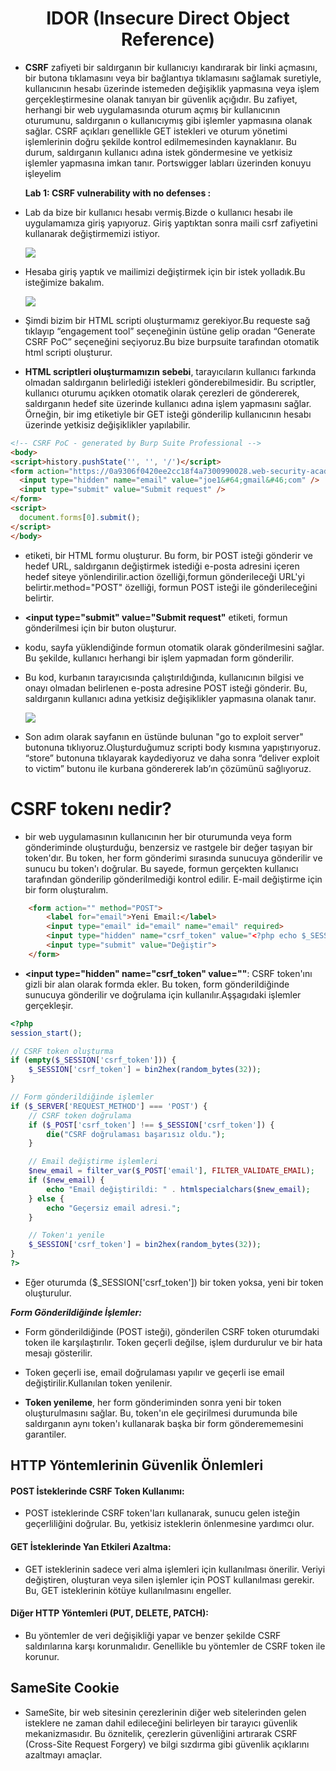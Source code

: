 <h1 align="center">IDOR (Insecure Direct Object Reference)</h1>

- **CSRF** zafiyeti bir saldırganın bir kullanıcıyı kandırarak bir linki açmasını, bir butona tıklamasını veya bir bağlantıya tıklamasını sağlamak suretiyle,
  kullanıcının hesabı üzerinde istemeden değişiklik yapmasına veya işlem gerçekleştirmesine olanak tanıyan bir güvenlik açığıdır.
  Bu zafiyet, herhangi bir web uygulamasında oturum açmış bir kullanıcının oturumunu, saldırganın o kullanıcıymış gibi işlemler yapmasına olanak sağlar.
  CSRF açıkları genellikle GET istekleri ve oturum yönetimi işlemlerinin doğru şekilde kontrol edilmemesinden kaynaklanır.
  Bu durum, saldırganın kullanıcı adına istek göndermesine ve yetkisiz işlemler yapmasına imkan tanır.
  Portswigger labları üzerinden konuyu işleyelim


  **Lab 1: CSRF vulnerability with no defenses :**
- Lab da bize bir kullanıcı hesabı vermiş.Bizde o kullanıcı hesabı ile uygulamamıza giriş yapıyoruz.
   Giriş yaptıktan sonra maili csrf zafiyetini kullanarak değiştirmemizi istiyor. 
  
  ![](https://github.com/Yakup-uzn/Web-Security/blob/6cda870572837bc0318086e69665714018c3831c/Resimler/1.png)

- Hesaba giriş yaptık ve mailimizi değiştirmek için bir istek yolladık.Bu isteğimize bakalım.

  ![](https://github.com/Yakup-uzn/Web-Security/blob/6cda870572837bc0318086e69665714018c3831c/Resimler/2.png)

- Şimdi bizim bir HTML scripti oluşturmamız gerekiyor.Bu requeste sağ tıklayıp “engagement tool” seçeneğinin üstüne gelip oradan “Generate CSRF PoC” seçeneğini seçiyoruz.Bu bize burpsuite tarafından otomatik html scripti oluşturur.

- **HTML scriptleri oluşturmamızın sebebi**, tarayıcıların kullanıcı farkında olmadan saldırganın belirlediği istekleri gönderebilmesidir. Bu scriptler, kullanıcı oturumu açıkken otomatik olarak çerezleri de göndererek, saldırganın hedef site üzerinde kullanıcı adına işlem yapmasını sağlar. Örneğin, bir img etiketiyle bir GET isteği gönderilip kullanıcının hesabı üzerinde yetkisiz değişiklikler yapılabilir.

```html
<!-- CSRF PoC - generated by Burp Suite Professional -->
<body>
<script>history.pushState('', '', '/')</script>
<form action="https://0a9306f0420ee2cc18f4a7300990028.web-security-academy.net/my-account/change-email" method="POST">
  <input type="hidden" name="email" value="joe1&#64;gmail&#46;com" />
  <input type="submit" value="Submit request" />
</form>
<script>
  document.forms[0].submit();
</script>
</body>

```

- <form> etiketi, bir HTML formu oluşturur. Bu form, bir POST isteği gönderir ve hedef URL, saldırganın değiştirmek istediği e-posta adresini içeren hedef siteye yönlendirilir.action özelliği,formun gönderileceği URL'yi belirtir.method="POST" özelliği, formun POST isteği ile gönderileceğini belirtir.

- **<input type="submit" value="Submit request"** etiketi, formun gönderilmesi için bir buton oluşturur.
  
- **<script>document.forms[0].submit();</script>** kodu, sayfa yüklendiğinde formun otomatik olarak gönderilmesini sağlar. Bu şekilde, kullanıcı herhangi bir işlem yapmadan form gönderilir.

- Bu kod, kurbanın tarayıcısında çalıştırıldığında, kullanıcının bilgisi ve onayı olmadan belirlenen e-posta adresine POST isteği gönderir. Bu, saldırganın kullanıcı adına yetkisiz değişiklikler yapmasına olanak tanır.

  ![](https://github.com/Yakup-uzn/Web-Security/blob/6cda870572837bc0318086e69665714018c3831c/Resimler/3.png)

- Son adım olarak sayfanın en üstünde bulunan "go to exploit server" butonuna tıklıyoruz.Oluşturduğumuz scripti body kısmına yapıştırıyoruz. “store” butonuna tıklayarak kaydediyoruz ve  daha sonra “deliver exploit to victim” butonu ile kurbana göndererek lab’ın çözümünü sağlıyoruz.

# CSRF tokenı nedir?
 - bir web uygulamasının kullanıcının her bir oturumunda veya form gönderiminde oluşturduğu, benzersiz ve rastgele bir değer taşıyan bir token'dır.
Bu token, her form gönderimi sırasında sunucuya gönderilir ve sunucu bu token'ı doğrular. Bu sayede, formun gerçekten kullanıcı tarafından gönderilip gönderilmediği kontrol edilir.
E-mail değiştirme için bir form oluşturalım.

```html
    <form action="" method="POST">
        <label for="email">Yeni Email:</label>
        <input type="email" id="email" name="email" required>
        <input type="hidden" name="csrf_token" value="<?php echo $_SESSION['csrf_token']; ?>">
        <input type="submit" value="Değiştir">
    </form>
```
- **<input type="hidden" name="csrf_token" value="<?php echo $_SESSION['csrf_token']; ?>"**: CSRF token'ını gizli bir alan olarak formda ekler. Bu token, form gönderildiğinde sunucuya gönderilir ve doğrulama için kullanılır.Aşşagıdaki işlemler gerçekleşir.

```php
<?php
session_start();

// CSRF token oluşturma
if (empty($_SESSION['csrf_token'])) {
    $_SESSION['csrf_token'] = bin2hex(random_bytes(32));
}

// Form gönderildiğinde işlemler
if ($_SERVER['REQUEST_METHOD'] === 'POST') {
    // CSRF token doğrulama
    if ($_POST['csrf_token'] !== $_SESSION['csrf_token']) {
        die("CSRF doğrulaması başarısız oldu.");
    }

    // Email değiştirme işlemleri
    $new_email = filter_var($_POST['email'], FILTER_VALIDATE_EMAIL);
    if ($new_email) {
        echo "Email değiştirildi: " . htmlspecialchars($new_email);
    } else {
        echo "Geçersiz email adresi.";
    }

    // Token'ı yenile
    $_SESSION['csrf_token'] = bin2hex(random_bytes(32));
}
?>
```
- Eğer oturumda ($_SESSION['csrf_token']) bir token yoksa, yeni bir token oluşturulur.

***Form Gönderildiğinde İşlemler:***

- Form gönderildiğinde (POST isteği), gönderilen CSRF token oturumdaki token ile karşılaştırılır.
Token geçerli değilse, işlem durdurulur ve bir hata mesajı gösterilir.

- Token geçerli ise, email doğrulaması yapılır ve geçerli ise email değiştirilir.Kullanılan token yenilenir.

- **Token yenileme**, her form gönderiminden sonra yeni bir token oluşturulmasını sağlar. Bu, token'ın ele geçirilmesi durumunda bile saldırganın aynı token'ı kullanarak başka bir form gönderememesini garantiler.

## HTTP Yöntemlerinin Güvenlik Önlemleri

#### POST İsteklerinde CSRF Token Kullanımı:
- POST isteklerinde CSRF token'ları kullanarak, sunucu gelen isteğin geçerliliğini doğrular. Bu, yetkisiz isteklerin önlenmesine yardımcı olur.

#### GET İsteklerinde Yan Etkileri Azaltma:
- GET isteklerinin sadece veri alma işlemleri için kullanılması önerilir. Veriyi değiştiren, oluşturan veya silen işlemler için POST kullanılması gerekir. Bu, GET isteklerinin kötüye kullanılmasını engeller.

#### Diğer HTTP Yöntemleri (PUT, DELETE, PATCH):
- Bu yöntemler de veri değişikliği yapar ve benzer şekilde CSRF saldırılarına karşı korunmalıdır. Genellikle bu yöntemler de CSRF token ile korunur.

## SameSite Cookie 
- SameSite, bir web sitesinin çerezlerinin diğer web sitelerinden gelen isteklere ne zaman dahil edileceğini belirleyen bir tarayıcı güvenlik mekanizmasıdır. Bu öznitelik, çerezlerin güvenliğini artırarak CSRF (Cross-Site Request Forgery) ve bilgi sızdırma gibi güvenlik açıklarını azaltmayı amaçlar.
  

  

